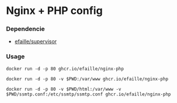 # Nginx + PHP config

### Dependencie

- [efaille/supervisor]

### Usage

```
docker run -d -p 80 ghcr.io/efaille/nginx-php
```

```
docker run -d -p 80 -v $PWD:/var/www ghcr.io/efaille/nginx-php
```

```
docker run -d -p 80 -v $PWD/html:/var/www -v $PWD/ssmtp.conf:/etc/ssmtp/ssmtp.conf ghcr.io/efaille/nginx-php
```

[efaille/supervisor]: //github.com/efaille/dockerfiles/tree/master/supervisor
